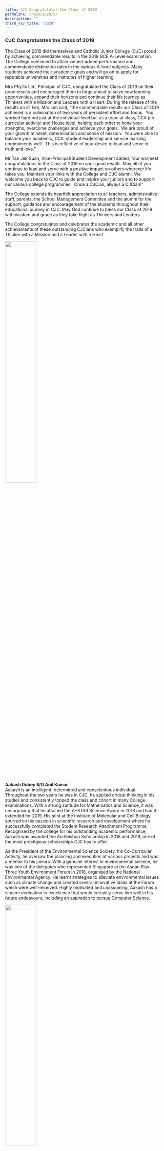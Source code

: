 ```yaml
---
title: CJC Congratulates the Class of 2019
permalink: /news/2020/5/
description: ""
third_nav_title: "2020"
---
```

### **CJC Congratulates the Class of 2019**

The Class of 2019 did themselves and Catholic Junior College (CJC) proud by achieving commendable results in the 2019 GCE A-Level examination.  The College continued to attain valued-added performance and commendable distinction rates in the various A-level subjects. Many students achieved their academic goals and will go on to apply for reputable universities and institutes of higher learning. 

Mrs Phyllis Lim, Principal of CJC, congratulated the Class of 2019 on their good results and encouraged them to forge ahead to seize new learning opportunities, expand their horizons and continue their life journey as Thinkers with a Mission and Leaders with a Heart. During the release of the results on 21 Feb, Mrs Lim said, “the commendable results our Class of 2019 achieved is a culmination of two years of persistent effort and focus.  You worked hard not just at the individual level but as a team at class, CCA (co-curricular activity) and House level, helping each other to hone your strengths, overcome challenges and achieve your goals.  We are proud of your growth mindset, determination and sense of mission.  You were able to balance your academic, CCA, student leadership and service learning commitments well.  This is reflective of your desire to lead and serve in truth and love.” 

Mr Tan Jek Suan, Vice-Principal/Student Development added, “our warmest congratulations to the Class of 2019 on your good results. May all of you continue to lead and serve with a positive impact on others wherever life takes you. Maintain your links with the College and CJC alumni. We welcome you back to CJC to guide and inspire your juniors and to support our various college programmes.  Once a CJCian, always a CJCian!” 

The College extends its heartfelt appreciation to all teachers, administrative staff, parents, the School Management Committee and the alumni for the support, guidance and encouragement of the students throughout their educational journey in CJC. May God continue to bless our Class of 2019 with wisdom and grace as they take flight as Thinkers and Leaders.

The College congratulates and celebrates the academic and all other achievements of these outstanding CJCians who exemplify the traits of a Thinker with a Mission and a Leader with a Heart.

<img src="/images/classof20191.jpg" style="width:45%" align=left>
<br clear="left">

**Aakash Dubey S/O Anil Kumar** <br>
Aakash is an intelligent, determined and conscientious individual. Throughout the two years he was in CJC, he applied critical thinking in his studies and consistently topped the class and cohort in many College examinations. With a strong aptitude for Mathematics and Science, it was unsurprising that he attained the A\*STAR Science Award in 2018 and had it extended for 2019. His stint at the Institute of Molecular and Cell Biology spurred on his passion in scientific research and development where he successfully completed the Student Research Attachment Programme. Recognised by the college for his outstanding academic performance, Aakash was awarded the Archbishop Scholarship in 2018 and 2019, one of the most prestigious scholarships CJC has to offer.

As the President of the Environmental Science Society, his Co-Curricular Activity, he oversaw the planning and execution of various projects and was a mentor to his juniors. With a genuine interest in environmental science, he was one of the delegates who represented Singapore at the Asean Plus Three Youth Environment Forum in 2018, organised by the National Environmental Agency. He learnt strategies to alleviate environmental issues such as climate change and created several innovative ideas at the Forum which were well-received. Highly motivated and unassuming, Aakash has a sincere dedication to excellence that would certainly serve him well in his future endeavours, including an aspiration to pursue Computer Science.

<img src="/images/classof20192.jpg" style="width:45%" align=left>
<br clear="left">

**Hew Zi Heng**<br>
Zi Heng is a rare gem who was able to manage his studies, co-curricular activities and other aspects of life exceptionally well. Zi Heng exuded a great sense of intrinsic motivation and this propelled him towards academic excellence by seeking out opportunities to learn and grow whenever he could. He was the proud recipient of the Singapore Police Force (SPF) Book Prize in 2019. The SPF Book Prize is awarded to students with excellence academic results, strong leadership in their CCAs and have made significant contributions to the community.

Besides participating in numerous Model United Nations and other notable conferences since secondary school and continuing to do so at the JC level, Zi Heng also offered his service as an emcee at school events even though this meant long rehearsals after school. As President of the Oratorical Society, Zi Heng made the effort to understand his members well and would always motivate and encourage them to perform to their maximum potential. He led his club with the firm belief that the process and people are as important as the outcome.

Keen to give back to society and to learn from more life lessons, Zi Heng participated in an academic immersion and service learning trip to India in 2018. Zi Heng was also an active volunteer during his spare time, taking part in activities such as the Citi-YMCA Youth for Causes Programme where he gained invaluable experiences interacting with various groups in the community. Zi Heng truly internalised the growth mindset and made it his own.

<img src="/images/classof20193.jpg" style="width:45%" align=left>
<br clear="left">

**Ng Le Yang, Owen**<br>
Owen is a perceptive and keen learner who strives to maintain high standards in all subjects, and consistently produced work of a commendable standard. He showed his great capacity for analytical and logical thought, raising intelligent questions in class and seeking opportunities to learn independently. He balanced his studies with non-academic pursuits such as participating in an Outward Bound Singapore land and sea expedition, and representing the college in the National School Games for Canoeing and National Junior Canoeing Championships, where he displayed strength, resilience and sportsmanship. Owen also served his College community; with his outgoing personality and strong interpersonal skills, he was selected to be Orientation Group Leader and Assistant Faction Head for the JC1 Orientation. He was also instrumental in fostering class unity as Pastoral Care Councillor, putting his charisma and persuasive leadership to good use in order to rally the support of his class. Furthermore, Owen also showed his care for the wider community through his active participation in a class-initiated Service Learning Project focusing on children with special needs.

<img src="/images/classof20194.jpg" style="width:45%" align=left>
<br clear="left">

**Yee Mon Tun**<br>
Mon Tun has the grit and determination to give her best once she sets her mind on a goal. Determined to learn beyond the confines of the classroom, she broadened her understanding of various subjects by making the most of learning opportunities and trips organised by CJC, including the Ignite Residential Programme as well as the REACH Cambridge and Vietnam academic trips. Mon Tun was also a dedicated member of the Drama Society and conducted extensive research on the character she took on for an in-house production. Beyond acting, she explored her interest in theatre by taking on the role of stage manager for the Drama Society production during CJ Celebrates. On top of her contributions at the College level, she also gave back to society, focusing in particular on young persons and the elderly.

<img src="/images/classof20195.jpg" style="width:45%" align=left>
<br clear="left">

**Papattarada Apithanangsiri**<br>
Papattarada is a resilient and independent learner who required minimal structured guidance from her tutors. She possesses the mental agility to grasp and apply concepts easily and synthesise information, producing high quality work that earned her consistent placing on the Principal’s Honour Roll for internal examinations. She also represented CJC in numerous competitions, such as the American Mathematics Competition and Singapore Mathematical Olympiad, where she won various accolades that are a testament to her keen mind. With the initiative and enthusiasm to apply her learning to authentic contexts, Papattarada took up a work attachment stint with the Department of Industrial Systems Engineering and Management at the National University of Singapore, where she had the opportunity to gain first-hand experiences in Data Sciences.

A creative individual, Papattarada was a committed member in the college Choir. Her passion for this art form motivated her to train intensively and she represented CJC at the Singapore Youth Festival in 2019; CJC eventually clinched the Certificate of Distinction. As Section Leader, she brought out the best in her members and led by example. Her amicability and sincerity allow her to enjoy good rapport with her peers and teachers, and win their trust and support.

<img src="/images/classof20196.jpg" style="width:45%" align=left>
<br clear="left">

**Joshua James Chong**<br>
Joshua is a well-rounded individual who epitomised excellence in both the academic and extra-curricular aspects of College life. For his all-rounded achievement in both his studies and sports, he was awarded the Flame Scholarship in 2018 and 2019. Joshua was also a recipient of the Peter Lim Scholarship in 2018, which is awarded to high-performing athletes. Balancing academic rigour with his commitment to diving training, he was in the pool 5 to 7 times a week during competitive seasons. He represented Singapore at the 18th Asian Games, and also overcame injury to clinch second place in the Mixed 3 meter synchronized event at the 10th Singapore National Diving Championships in 2019. Additionally, his sporting prowess in diverse sports helped him to win the confidence of his team in Football, his Co-Curricular Activity. He joined the sport in his second year in the College but was a pivotal member of the team, role-modelling for his peers a spirit of excellence, resilience, and conscientiousness throughout the tough training sessions.

Well-liked by his peers, Joshua also stood out for his integrity and character. He was entrusted with the class funds as Treasurer, and his easy-going demeanour brought life and humour to the classroom. His positive influence on those around him cannot be understated; his refusal to shy away from challenges which some may deem insurmountable, and the effort to give his utmost best in whatever he does, is an inspiration to his peers and teachers alike.

<img src="/images/classof20197.jpg" style="width:45%" align=left>
<br clear="left">

**Lee Weng Heng, Jon**<br>
Jon pursued excellence in his studies and displayed an eagerness to explore different strategies to make his learning more effective. He made good progress and achieved a commendable standard in all his subjects, but continued to strive to outdo himself. Jon’s intellectual curiosity drove him to look beyond the GCE A-Level curriculum to learn authentically. As he is reliable and sincere, his peers looked to him for support and saw him as a role model, as evinced from him being unanimously nominated for the Edusave Character Award in 2019.

Jon sought an active and balanced life in CJC, serving as the Secretary of the Environmental Science Society, his Co-Curricular Activity. In the process, he attended the Singapore Environmental Action and Leadership Programme organised by Yale-NUS College, which challenged his assumptions about environmentalism and broadened his perspective of environmental sustainability. Besides, his compassion towards others and sense of community involvement grew in the course of his efforts to serve the wider community; in a class-based Service Learning Project (SLP), he worked with the Catholic Aids Response Effort, and attended the Ignite Residential Programme held at the National University of Singapore’s University Town to pitch and present proposals that address the concerns of the stakeholders he came into contact with during his class SLP. Jon was also selected to be part of an Overseas Service Learning Project to Vietnam, where he did much heavy lifting in terms of manual labour to construct tiling for a school, on top of teaching English and Mathematics to the local children.

<img src="/images/classof20198.jpg" style="width:45%" align=left>
<br clear="left">

**Ronan Siah**<br>
Ronan genuinely enjoys learning for its own sake; his eagerness to learn was evident in the classroom, where he drove discussions conducive for learning and frequently sought deeper understanding of issues and concepts in a cross-disciplinary manner. For instance, during the Geographical Investigation Field Trip to Kuantan, Malaysia, his efforts saw him and his group give presentations that showed the ability to make complex connections between theory and practice. Always keen to explore new learning opportunities, Ronan was accepted into the Singapore Convention on Mediation internship programme in 2019 where he served as a youth ambassador to foreign delegates, and he also participated in a competition organised by the Singapore University of Social Sciences (SUSS), the SUSS Analytics and Visualization Challenge 2019. His team emerged third in the pre-tertiary and tertiary education division.

As the 2019 CJC Arts Valedictorian, his stellar academic performance was balanced with his active contributions to his community and society at large. A passionate advocate for environmental sustainability, he served as Publicity Head of his Co-Curricular Activity (CCA), Environmental Science Society, organising publicity efforts to rally his cohort’s support for various environmental programmes initiated by the CCA, including Earth Day events and the collaboration with the Public Utilities Board Singapore to raise awareness on water conservation issues. He was awarded the Harvard Prize Book (Singapore) 2019/20 award as a testament to his efforts to inspire others to care for the environment and volunteer in the community.

Beyond school commitments, Ronan also participated in external community service programmes such as educating the children on a local heritage tour as part of the Youth Corps Singapore, and raising funds for Society for the Prevention of Cruelty to Animals and Young Men’s Christian Association Flag Day. He also frequently volunteered at his secondary school as senior trainer in the National Police Cadet Corps Unit, to train and develop new cadet leaders. Overall, Ronan’s strong values and principles in life guides his decisions and actions, and he embodies the College’s ethos of mission-centred, sustainable service to the wider community.

<img src="/images/classof20199.jpg" style="width:45%" align=left>
<br clear="left">

**Stacy Lee Sze Ying**<br>
Stacy’s commitment to her academic studies paid off with her excellent results at the GCE A-Level examinations in 2019. The epitome of a diligent student, Stacy would set clear goals and devise detailed plans with deadlines to achieve them. This enabled her to cope with the A-Level curriculum remarkably well and her intellectual promise was further recognized when she became the only student in the College to pursue two subjects at the H3 level.

As the Vice-President of the Oratorical Society, Stacy modelled the belief of doing what she expects others to do. She set high standards for her members to achieve and put into practice her strong organizational skills by skilfully organizing others to help the Oratorical Society reach greater heights. One of Stacy's numerous accolades was being one of only two students selected from all the junior colleges in Singapore to be part of a debate panel in The Straits Times' Education Forum in April 2019.

A Thinker with a Mission and a Leader with a Heart, Stacy reached out to her friends and often spent her breaks revising her work with them, exchanging pointers and ways to improve, consolidate and enhance their learning.

<img src="/images/classof201910.jpg" style="width:45%" align=left>
<br clear="left">

**Pranav Ghosh**<br>
Pranav approaches challenges with enthusiasm, seeing them as opportunities for learning and growth. This has no doubt contributed to his steady academic improvement.  He also stood out as a confident and articulate speaker. Coupled with his passion for public speaking, he was a formidable opponent in the various competitions he participated in. In the 2018 Plain English Speaking Award (PESA) competition, he was one of the top seven speakers in the nation for the JC/Institute of Technical Education (ITE)/Polytechnic category. Additionally, in the 2018 Model United Nations and the 2019 Future Economic Forum, he was named Outstanding Delegate twice, and recognised for Best Diplomacy and Negotiation in the former.

Pranav’s leadership ability was also honed when he stepped up as Social Welfare Officer in the Executive Committee of his Co-Curricular Activity, Oratorical Society. This was on top of his role as Sports Leader in his class. More importantly, even in the absence of a leadership role or title, Pranav applied himself meaningfully to his class’ Service Learning Project, which was focused on the elderly. Though he initially faced challenges in communicating with the elderly patients as most of them spoke Mandarin, his creative use of gestures and sincerity to serve won them over.

_In Veritate et Caritate_

The college sends her warmest congratulations to the following students on their sterling performance at the 2019 GCE A-Level examinations.

**Representing the Humanities faculty, we have:**
PRANAV GHOSH 2T01
NG XU HENG, SETH 2T01
RADHIKA SURESH GURSAHANI 2T01
ESTHER NG SHI MING 2T01
RAJWA AFRA AULIA 2T01
GRACE CHAN NAN YA 2T01
ALIZA NICOLE HOE HUI LING 2T02
PAUL BRYANT MADHAVAN 2T02
KIANA SIRIWARDENE 2T02
PATRICIA CHOO YING JIE 2T03
CAMILLE DANIELLE MACAPAGAL ONG 2T03
TAN XIN EN EAN 2T03
WONG WAN YUNN ALEXIS 2T03
JOELLE LAI ZU'ER 2T03
WAN YOKE CHUN SHAENA 2T03
JOAN FAITH ONG MIN WEI 2T03
RONAN SIAH 2T04
SHALYN ISABELLE ONG YI QI 2T04
HEW ZI HENG 2T05
YEE MON TUN 2T05
STACY LEE SZE YING 2T05
NICHOLAS FOO JIN SAU 2T05
KYLE TRISTAN GOH 2T05
LIM HUI EN 2T05
PACA ANGELIE MARIE GALANG 2T05
WILLIAM RACHMADI 2T05
ANDREA NICOLE CHONG KIA MIN 2T05
MABROOR AHMED MASHHOOD DAR 2T05
BRIAN CHRISTIAN 2T05
TEO JIA WEN, PHOEBE 2T05
ONG YI TING NATALIE 2T05
NGUYEN KHANG THAI 2T06
TOH JINGHENG ASHLEY 2T06
LIM ZHI YONG 2T06
SHERATHAA MAHENDRAN 2T06
KEITH CHENG LEE YOUNG 2T07
LIM PEI XUAN JERRINE 2T07
SEAH LILIAN 2T08
NICOLE WANG REI EN 2T08
BRANDON DAVID SERVOS 2T08
CHEE EN JIE 2T08
JOLIE ER MING SHUEN 2T08
MARIANNE SINGARAYAR 2T08
SYLVIA GOH QIN MEI 2T08
HNIN MYAT EINDRAY OO 2T08
CRUZ CARL VINCENT AMA 2T08
GLENNYS NAOMI TAI YI LING 2T08
  
**Representing the Science faculty, we have:**
LAU ETHAN 2T09
DOAN PHI COLBY 2T09
P J ANTHONY 2T09
LINUS LIM ZHENGXIAN 2T09
BRIAN NOEL KESUMA 2T09
LUO MAOYUAN 2T0
GERARD JOHN WONG ZHONGWEI 2T10
CHONG ZHEN KANG 2T10
MUHAMMAD ALI IMRAN B JALALUDIN 2T11
YU YUHUI 2T11
KALIFAH ADAM TAN 2T11
ROY TAN WEI MING 2T1
ANG ZHEN YUE 2T11
HTET KO KO AUNG 2T11
EBENEZER JASON RAMESH BABU 2T12
KEANE CHIA WAI HUNG 2T12
BRANDON JANG JIN TIAN 2T13
RIZWAN NUSRATH FATHIMA 2T13
TAN MIN TSE, MARIE 2T14
LIONG YI CHEN, IRWYN 2T14
KHIEW YIQUAN, EDRIC 2T15
LEE SUMI 2T15
HO JIAN FENG 2T15
DAMIEN LEONG PO MUN 2T15
ONG MIN HAN 2T15
SIM ZHI SHERNG 2T15
RYAN CHEONG EN WEI 2T16
TAY PONG HEE 2T16
LEE PAK XIN, JOEL 2T16
KYRA LIM (LIN KAILE) 2T17
CHAN JOON YEW, KEITH EMMANUEL 2T18
TAI FU HONG ZACHARY 2T19
SHAUN GAN YEW HAN 2T19
SHERMAN SOH JUN HAN 2T20
ONG EE HAN, DYLAN 2T20
DONOVAN LIM (LIN BORONG) 2T21
SCOTT ANG HONG EN 2T21
BIAN SIYUAN 2T21
ANDRE MATTHEW SONG 2T21
ZACHARY LEE JIE LUN 2T21
LEONG SU HUI 2T21
VENKAT RAGHAVAN GOWRISHANKAR 2T22
ANTON NGAN RUI FENG 2T22
CHAN JIA XUAN 2T22
KOH LYNN YEN 2T22
SI THU SOE 2T22
MICHEL HO YENG KIT 2T23
TAN YIK SHYUAN 2T23
AU JUN MING JEREMIAH 2T24
JONG HYO SEONG 2T24
HUANG WEI WEN 2T24
TAY TZE XUAN RYANN 2T24
LEE CHAO RUI 2T24
CHIA YI XUAN DEANE 2T24
ANGEL LEE CHEE YEE 2T24
NOORUL IMRAN GAFOOR 2T24
RAYNOR FONG RUIBIN 2T25
LIM JIAN HAO, KELVIN 2T25
SABRINA LOW JIAMIN 2T25
TENG ROU YI 2T26
POK WAN NI 2T27
LOKE JUNHENG, ISAAC 2T27
LAM EE ERN SKYLER 2T27
TAN HAN SHENG 2T27
PHUAH ZHENG TING 2T27
NG CHI YANG JOSHUA 2T28
GOH JUN KIAT, EUGENE 2T28
GOH KHEE 2T28
LEE ZI YANG, DARREN 2T28
CHONG JIEJUN 2T29
JAVAN CHOK 2T29
KAUNG KHANT NYAR 2T29
ELIJAH ANG CHANG HAO 2T29
CHIA KWANG YANG 2T30
YEOW SONG YI, JOSHUA 2T31
TIMOTHY LEE CHEANG HAO 2T31
GOH LI XUAN, GLENDA 2T32
FOO WEI LING 2T33
AAKASH DUBEY S/O ANIL KUMAR 2T34
LEE WENG HENG, JON 2T3
ETHAN ISAAC SIM EK CHIA 2T34
JOSHUA JAMES CHONG 2T34
JASMINE ANYA PUTRI GOWIDJAJA 2T34
VINESSA MARTIN BUDITHI 2T34
PRAKHUNWICHA SARARAKSH 2T34
TRYSTAN TIMOTHY 2T34
JEREMIAH TOH RABINO 2T34
SAM NICHOLAS MARRETT 2T34
JACOB AARON ROSSMAN 2T34
UMESHA VINUVI DHARMATILLEKE 2T34
NATASHA ISABELLE PUTRI VILAIRE 2T34
NG LE YANG, OWEN 2T35
PAPATTARADA APITHANANGSIRI 2T35
LIM GUAN SHENG 2T35
NGUYEN VIET HOANG 2T35
REYNARDO TJHIN 2T35
MAXINE HO PEI WEN 2T35
JOVIAN NURSAN NG 2T35
ANDERSON LEONG KE SHENG 2T35

**Our Student Leaders who have done well:**
PRANAV GHOSH 2T01 (ORATORICAL SOCIETY – Exco)
ALIZA NICOLE HOE HUI LING 2T02 (GUITAR ENSEMBLE - Vice President)
CAMILLE DANIELLE MACAPAGAL ONG 2T03 (DANCE – Exco)
TAN XIN EN EAN 2T03 (DRAMA – Exco)
WONG WAN YUNN ALEXIS 2T03 (INTERACT CLUB – Exco)
JOELLE LAI ZU'ER 2T03 (INTERACT CLUB – President)
WAN YOKE CHUN SHAENA 2T03 (INTERACT CLUB – Exco)
JOAN FAITH ONG MIN WEI 2T03 (JUDO – Secretary)
RONAN SIAH 2T04 (ENVIRONMENTAL SCIENCE SOCIETY – Exco)
SHALYN ISABELLE ONG YI QI 2T04 (NEXUS SOCIETY - Vice President)
HEW ZI HENG 2T05 (ORATORICAL SOCIETY – President)
STACY LEE SZE YING 2T05 (ORATORICAL SOCIETY - Vice President)
KYLE TRISTAN GOH 2T05 (FOOTBALL - Vice Captain)
MABROOR AHMED MASHHOOD DAR 2T05 (TRACK AND FIELD – Exco)
BRIAN CHRISTIAN 2T05 (JUDO - Vice Captain)
ONG YI TING NATALIE 2T05 (FLOORBALL - Vice Captain)
LIM PEI XUAN JERRINE 2T07 (SYMPHONIC BAND – Exco)
NICOLE WANG REI EN 2T08 (EDITORIAL CLUB – Exco)
JOLIE ER MING SHUEN 2T08 (SHOOTING – Exco)
MARIANNE SINGARAYAR 2T08 (SYMPHONIC BAND – Exco)
P J ANTHONY 2T09 (STUDENT COUNCIL)
LINUS LIM ZHENGXIAN 2T09 (STUDENT COUNCIL)
EBENEZER JASON RAMESH BABU 2T12 (BADMINTON – Captain)
BRANDON JANG JIN TIAN 2T13 (TENNIS - Vice Captain)
RIZWAN NUSRATH FATHIMA 2T13 (STRATEGY GAMES CLUB - Vice President)
HO JIAN FENG 2T15 (TEN PIN BOWLING – Secretary)
KYRA LIM (LIN KAILE) 2T17 (CHOIR – Secretary)
DONOVAN LIM (LIN BORONG) 2T21 (CHOIR – Exco)
ANDRE MATTHEW SONG 2T21 (CANOEING – Captain)
ZACHARY LEE JIE LUN 2T21 (ST VINCENT DE PAUL SOCIETY – President)
VENKAT RAGHAVAN GOWRISHANKAR 2T22 (FIRST AID CLUB – Exco)
LEE CHAO RUI 2T24 (INTERACT CLUB – President)
NOORUL IMRAN GAFOOR 2T24 (ENVIRONMENTAL SCIENCE SOCIETY - Vice President)
TENG ROU YI 2T26 (GUZHENG ENSEMBLE – Exco)
KAUNG KHANT NYAR 2T29 (STUDENT COUNCIL)
CHIA KWANG YANG 2T30 (CHOIR – President)
TIMOTHY LEE CHEANG HAO 2T31 (CANOEING – Exco)
AAKASH DUBEY S/O ANIL KUMAR 2T34 (ENVIRONMENTAL SCIENCE SOCIETY – President)
LEE WENG HENG, JON 2T34 (ENVIRONMENTAL SCIENCE SOCIETY – Secretary)
VINESSA MARTIN BUDITHI 2T34 (EDITORIAL CLUB – Secretary)
JEREMIAH TOH RABINO 2T34 (VOLLEYBALL - Vice Captain)
SAM NICHOLAS MARRETT 2T34 (TENNIS – Captain)
LIM GUAN SHENG 2T35 (JUDO – Captain)
MAXINE HO PEI WEN 2T35 (TENNIS - Vice Captain)
ANDERSON LEONG KE SHENG 2T35 (CANOEING – Secretary)